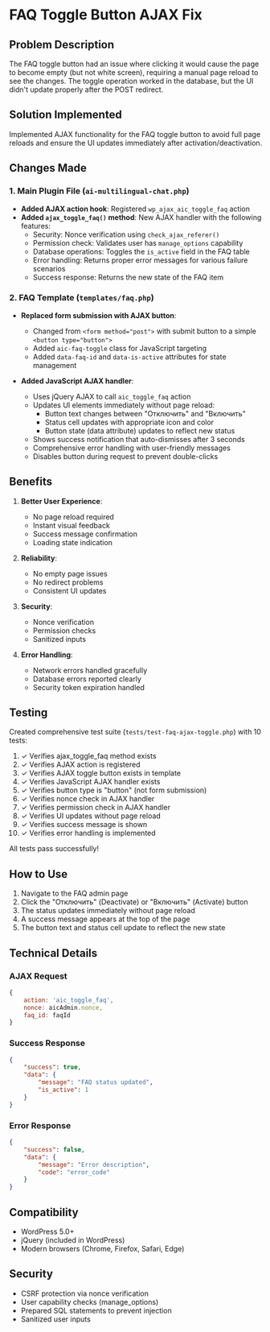 # FAQ Toggle Button AJAX Fix

## Problem Description
The FAQ toggle button had an issue where clicking it would cause the page to become empty (but not white screen), requiring a manual page reload to see the changes. The toggle operation worked in the database, but the UI didn't update properly after the POST redirect.

## Solution Implemented
Implemented AJAX functionality for the FAQ toggle button to avoid full page reloads and ensure the UI updates immediately after activation/deactivation.

## Changes Made

### 1. Main Plugin File (`ai-multilingual-chat.php`)
- **Added AJAX action hook**: Registered `wp_ajax_aic_toggle_faq` action
- **Added `ajax_toggle_faq()` method**: New AJAX handler with the following features:
  - Security: Nonce verification using `check_ajax_referer()`
  - Permission check: Validates user has `manage_options` capability
  - Database operations: Toggles the `is_active` field in the FAQ table
  - Error handling: Returns proper error messages for various failure scenarios
  - Success response: Returns the new state of the FAQ item

### 2. FAQ Template (`templates/faq.php`)
- **Replaced form submission with AJAX button**:
  - Changed from `<form method="post">` with submit button to a simple `<button type="button">`
  - Added `aic-faq-toggle` class for JavaScript targeting
  - Added `data-faq-id` and `data-is-active` attributes for state management

- **Added JavaScript AJAX handler**:
  - Uses jQuery AJAX to call `aic_toggle_faq` action
  - Updates UI elements immediately without page reload:
    - Button text changes between "Отключить" and "Включить"
    - Status cell updates with appropriate icon and color
    - Button state (data attribute) updates to reflect new status
  - Shows success notification that auto-dismisses after 3 seconds
  - Comprehensive error handling with user-friendly messages
  - Disables button during request to prevent double-clicks

## Benefits

1. **Better User Experience**: 
   - No page reload required
   - Instant visual feedback
   - Success message confirmation
   - Loading state indication

2. **Reliability**:
   - No empty page issues
   - No redirect problems
   - Consistent UI updates

3. **Security**:
   - Nonce verification
   - Permission checks
   - Sanitized inputs

4. **Error Handling**:
   - Network errors handled gracefully
   - Database errors reported clearly
   - Security token expiration handled

## Testing
Created comprehensive test suite (`tests/test-faq-ajax-toggle.php`) with 10 tests:
1. ✓ Verifies ajax_toggle_faq method exists
2. ✓ Verifies AJAX action is registered
3. ✓ Verifies AJAX toggle button exists in template
4. ✓ Verifies JavaScript AJAX handler exists
5. ✓ Verifies button type is "button" (not form submission)
6. ✓ Verifies nonce check in AJAX handler
7. ✓ Verifies permission check in AJAX handler
8. ✓ Verifies UI updates without page reload
9. ✓ Verifies success message is shown
10. ✓ Verifies error handling is implemented

All tests pass successfully!

## How to Use
1. Navigate to the FAQ admin page
2. Click the "Отключить" (Deactivate) or "Включить" (Activate) button
3. The status updates immediately without page reload
4. A success message appears at the top of the page
5. The button text and status cell update to reflect the new state

## Technical Details

### AJAX Request
```javascript
{
    action: 'aic_toggle_faq',
    nonce: aicAdmin.nonce,
    faq_id: faqId
}
```

### Success Response
```json
{
    "success": true,
    "data": {
        "message": "FAQ status updated",
        "is_active": 1
    }
}
```

### Error Response
```json
{
    "success": false,
    "data": {
        "message": "Error description",
        "code": "error_code"
    }
}
```

## Compatibility
- WordPress 5.0+
- jQuery (included in WordPress)
- Modern browsers (Chrome, Firefox, Safari, Edge)

## Security
- CSRF protection via nonce verification
- User capability checks (manage_options)
- Prepared SQL statements to prevent injection
- Sanitized user inputs
